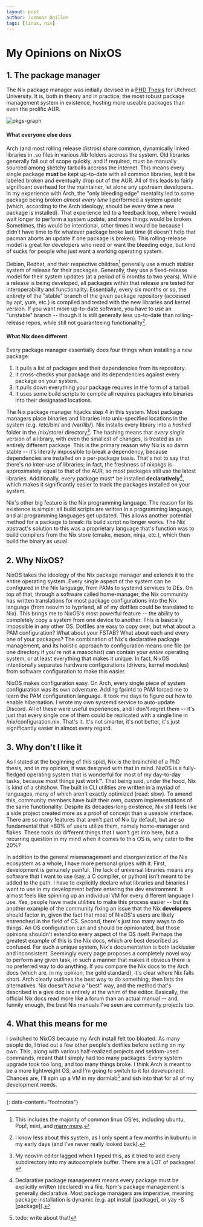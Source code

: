 ```yaml
---
layout: post
author: Jusnoor Dhillon
tags: [linux, nix]
---
```


# My Opinions on NixOS

## 1. The package manager

The Nix package manager was initially devised in a [PHD Thesis](https://edolstra.github.io/pubs/nspfssd-lisa2004-final.pdf) for Utchrect University. It is, both in theory and in practice, the most robust package management system in existence, hosting more useable packages than even the prolific AUR.

![pkgs-graph](https://repology.org/graph/map_repo_size_fresh.svg)

#### What everyone else does

Arch (and most rolling release distros) share common, dynamically linked libraries in .so files in various /lib folders accross the system. Old libraries generally fall out of scope quickly, and if required, must be manually sourced among sketchy tarballs accross the internet. This means every single package **must** be kept up-to-date with all common libraries, lest it be labeled broken and eventually drop out of the AUR. All of this leads to fairly significant overhead for the maintainer, let alone any upstream developers. In my experience with Arch, the "only bleeding edge" mentality led to some package being broken _almost every time_ I performed a system update (which, according to the Arch ideology, should be every time a new package is installed). That experience led to a feedback loop, where I would wait longer to perform a system update, and more things would be broken. Sometimes, this would be intentional, other times it would be because I didn't have time to fix whatever package broke last time (it doesn't help that pacman aborts an update if one package is broken). This rolling-release model is great for developers who need or want the bleeding edge, but kind of sucks for people who just want a working operating system.

Debian, Redhat, and their respective children[^1] generally use a much stabler system of release for their packages. Generally, they use a fixed-release model for their system updates (at a period of 6 months to two years). While a release is being developed, all packages within that release are tested for interoperability and functionality. Essentially, every six months or so, the entirety of the "stable" branch of the given package repository (accessed by apt, yum, etc.) is compiled and tested with the new libraries and kernel version. If you want more up-to-date software, you have to use an "unstable" branch -- though it is still generally less up-to-date than rolling-release repos, while still not guaranteeing functionality[^2].

#### What Nix does different

Every package manager essentially does four things when installing a new package:

1. It pulls a list of packages and their dependencies from its repository.
2. It cross-checks your package and its dependencies against every package on your system.
3. It pulls down everything your package requires in the form of a tarball.
4. It uses some build scripts to compile all requires packages into binaries into their designated locations.

The Nix package manager hijacks step 4 in this system. Most package managers place binaries and libraries into unix-specified locations in the system (e.g. /etc/bin/ and /var/lib/). Nix installs every library into a _hashed_ folder in the /nix/store/ directory[^3]. The hashing means that _every single_ version of a library, with even the smallest of changes, is treated as an entirely different package. This is the primary reason why Nix is so damn stable -- it's literally impossible to break a dependency, because dependencies are installed on a per-package basis. That's not to say that there's _no_ inter-use of libraries; in fact, the freshness of nixpkgs is approximately equal to that of the AUR, so most packages still use the latest libraries. Additionally, every package must\* be installed **declaratively**[^4], which makes it significantly easier to track the packages installed on your system.

Nix's other big feature is the Nix programming language. The reason for its existence is simple: all build scripts are written in a programming language, and all programming languages get updated. This allows another potential method for a package to break: its build script no longer works. The Nix abstract's solution to this was a proprietary language that's function was to build compilers from the Nix store (cmake, meson, ninja, etc.), which then build the binary as usual.

## 2. Why NixOS?

NixOS takes the ideology of the Nix package manager and extends it to the entire operating system. Every single aspect of the system can be configured in the Nix language, from PAMs to systemd services to DEs. On top of that, through a software called home-manager, the Nix community has written translations for most package configurations into the Nix language (from neovim to hyprland, all of my dotfiles could be translated to Nix). This brings me to NixOS's most powerful feature -- the ability to completely copy a system from one device to another. This is basically impossible in any other OS. Dotfiles are easy to copy over, but what about a PAM configuration? What about your FSTAB? What about each and every one of your packages? The combination of Nix's declarative package management, and its holistic approach to configuration means one file (or one directory if you're not a masochist) can contain your _entire_ operating system, or at least everything that makes it unique. In fact, NixOS intentionally separates hardware configurations (drivers, kernel modules) from software configuration to make this easier.

NixOS makes configuration easy. On Arch, every single piece of system configuration was its own adventure. Adding fprintd to PAM forced me to learn the PAM configuration language. It took me days to figure out how to enable hibernation. I wrote my own systemd service to auto-update Discord. All of these were useful experiences, and I don't regret them -- it's just that every single one of them could be replicated with a single line in /nix/configuration.nix. That's it. It's not smarter, it's not better, it's just significantly easier in almost every regard.

## 3. Why don't I like it

As I stated at the beginning of this spiel, Nix is the brainchild of a PhD thesis, and in my opinion, it was designed with that in mind. NixOS is a fully-fledged operating system that is wonderful for most of my day-to-day tasks, because most things just work™. That being said, under the hood, Nix is kind of a shitshow. The built in CLI utilities are written in a myriad of languages, many of which aren't exactly optimized (read: slow). To amend this, community members have built their own, custom implementations of the same functionality. Despite its decades-long existence, Nix still feels like a side project created more as a proof of concept than a useable interface. There are so many features that aren't part of Nix by default, but are so fundamental that >80% of users utilize them, namely home-manager and flakes. These tools do different things that I won't get into here, but a recurring question in my mind when it comes to this OS is, why cater to the 20%?

In addition to the general mismanagement and disorganization of the Nix ecosystem as a whole, I have more personal gripes with it. First, development is genuinely painful. The lack of universal libraries means any software that I want to use (say, a C compiler, or python) isn't meant to be added to the path. I have to explicitly declare what libraries and binaries I want to use in my development _before_ entering the dev environment. It almost feels like spinning up an individual VM for every different language I use. Yes, people have made utilities to make this process easier -- but its another example of the community fixing an issue that the Nix **developers** should factor in, given the fact that most of NixOS's users are likely entrenched in the field of CS. Second, there's just too many ways to do things. An OS configuration can and should be opinionated, but those opinions shouldn't extend to every aspect of the OS itself. Perhaps the greatest example of this is the Nix docs, which are best described as confused. For such a unique system, Nix's documentation is both lackluster and inconsistent. Seemingly every page proposes a completely novel way to perform any given task, in such a manner that makes it obvious there is no preferred way to do anything. If you compare the Nix docs to the Arch docs (which are, in my opinion, the gold standard), it's clear where Nix falls short. Arch clearly outlines the best way to do something, then lists the alternatives. Nix doesn't _have_ a "best" way, and the method that's described in a give doc is entirely at the whim of the editor. Basically, the official Nix docs read more like a forum than an actual manual -- and, funnily enough, the best Nix manuals I've seen are community projects too.

## 4. What this means for me

I switched to NixOS because my Arch install felt too bloated. As many people do, I tried out a few other people's dotfiles before settling on my own. This, along with various half-realized projects and seldom-used commands, meant that I simply had too many packages. Every system upgrade took too long, and too many things broke. I think Arch is meant to be a more lightweight OS, and I'm going to switch to it for development. Chances are, I'll spin up a VM in my dormlab[^5] and ssh into that for all of my development needs.

---

{: data-content="footnotes"}
[^1]: This includes the majority of common linux OS'es, including ubuntu, Pop!, mint, and [many more](https://distrowatch.com/).
[^2]: I know less about this system, as I only spent a few months in kubuntu in my early days (and I've never really looked back).
[^3]: My neovim editor lagged when I typed this, as it tried to add every subdirectory into my autocomplete buffer. There are a LOT of packages!
[^4]: Declarative package management means every package must be explicitly written (declared) in a file. Npm's package management is generally declarative. Most package managers are imperative, meaning package installation is dynamic (e.g. apt install \[package], or yay -S \[package]).
[^5]: todo: write about that!
